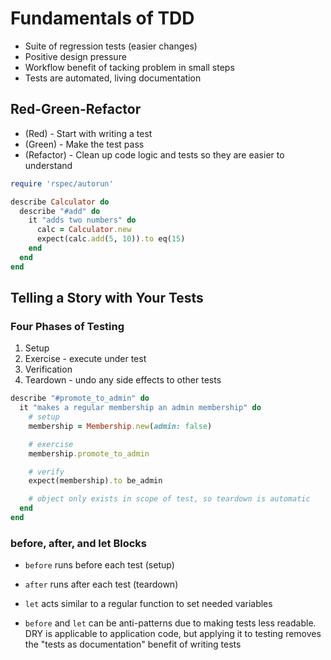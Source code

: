 # Fundamentals of TDD

* Suite of regression tests (easier changes)
* Positive design pressure
* Workflow benefit of tacking problem in small steps
* Tests are automated, living documentation

## Red-Green-Refactor
* (Red)      - Start with writing a test
* (Green)    - Make the test pass
* (Refactor) - Clean up code logic and tests so they are easier to understand

```ruby
require 'rspec/autorun'

describe Calculator do
  describe "#add" do
    it "adds two numbers" do
      calc = Calculator.new
      expect(calc.add(5, 10)).to eq(15)
    end
  end
end
```

## Telling a Story with Your Tests

### Four Phases of Testing
1. Setup
2. Exercise - execute under test
3. Verification
4. Teardown - undo any side effects to other tests

```ruby
describe "#promote_to_admin" do
  it "makes a regular membership an admin membership" do
    # setup
    membership = Membership.new(admin: false)

    # exercise
    membership.promote_to_admin

    # verify
    expect(membership).to be_admin

    # object only exists in scope of test, so teardown is automatic
  end
end
```

### before, after, and let Blocks
* `before` runs before each test (setup)
* `after` runs after each test (teardown)
* `let` acts similar to a regular function to set needed variables

* `before` and `let` can be anti-patterns due to making tests less readable.  DRY is applicable to application code, but applying it to testing removes the "tests as documentation" benefit of writing tests
